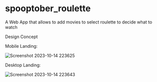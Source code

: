 # spooptober_roulette
A Web App that allows to add movies to select roulette to decide what to watch

Design Concept

Mobile Landing:

![Screenshot 2023-10-14 223625](https://github.com/Glebeserker/spooptober_roulette/assets/71087238/5c5ec2b2-aa0e-4061-b374-1b0201cd5e85)

Desktop Landing:

![Screenshot 2023-10-14 223643](https://github.com/Glebeserker/spooptober_roulette/assets/71087238/39a2cd81-9828-4bb6-acc1-943f00c418c3)
